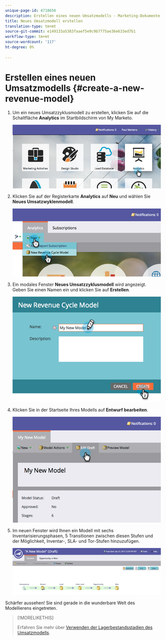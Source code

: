 ```yaml
---
unique-page-id: 4718656
description: Erstellen eines neuen Umsatzmodells - Marketing-Dokumente - Produktdokumentation
title: Neues Umsatzmodell erstellen
translation-type: tm+mt
source-git-commit: e149133a5383faaef5e9c9b7775ae36e633ed7b1
workflow-type: tm+mt
source-wordcount: '117'
ht-degree: 0%

---
```



# Erstellen eines neuen Umsatzmodells {#create-a-new-revenue-model}

1. Um ein neues Umsatzzyklusmodell zu erstellen, klicken Sie auf die Schaltfläche **Analytics** im Startbildschirm von My Marketo.

   ![](assets/image2015-4-27-11-3a54-3a41.png)

1. Klicken Sie auf der Registerkarte **Analytics** auf **Neu** und wählen Sie **Neues Umsatzwyklenmodell**.

   ![](assets/image2015-4-27-11-3a55-3a51.png)

1. Ein modales Fenster **Neues Umsatzzyklusmodell** wird angezeigt. Geben Sie einen Namen ein und klicken Sie auf **Erstellen**.

   ![](assets/image2015-4-27-11-3a57-3a59.png)

1. Klicken Sie in der Startseite Ihres Modells auf **Entwurf bearbeiten**.

   ![](assets/image2015-4-27-12-3a10-3a49.png)

1. Im neuen Fenster wird Ihnen ein Modell mit sechs Inventarisierungsphasen, 5 Transitionen zwischen diesen Stufen und der Möglichkeit, Inventar-, SLA- und Tor-Stufen hinzuzufügen.

   ![](assets/image2015-4-27-12-3a31-3a1.png)

Schärfer aussehen! Sie sind gerade in die wunderbare Welt des Modellierens eingetreten.

>[!MORELIKETHIS]
>
>Erfahren Sie mehr über [Verwenden der Lagerbestandsstadien des Umsatzmodells](using-revenue-model-inventory-stages.md).

